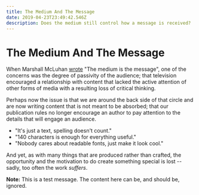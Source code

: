```yaml
---
title: The Medium And The Message
date: 2019-04-23T23:49:42.546Z
description: Does the medium still control how a message is received?
---
```


# The Medium And The Message

When Marshall McLuhan [wrote](https://en.wikipedia.org/wiki/The_medium_is_the_message) "The medium is the message", one of the concerns was the degree of passivity of the audience; that television encouraged a relationship with content that lacked the active attention of other forms of media with a resulting loss of critical thinking.

Perhaps now the issue is that we are around the back side of that circle and are now writing content that is not meant to be absorbed; that our publication rules no longer encourage an author to pay attention to the details that will engage an audience.

* "It's just a text, spelling doesn't count."
* "140 characters is enough for everything useful."
* "Nobody cares about readable fonts, just make it look cool."

And yet, as with many things that are produced rather than crafted, the opportunity and the motivation to do create something special is lost -- sadly, too often the work _suffers_.

**Note:** This is a test message.  The content here can be, and should be, ignored.
